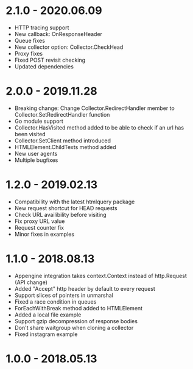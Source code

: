 # 2.1.0 - 2020.06.09

- HTTP tracing support
- New callback: OnResponseHeader
- Queue fixes
- New collector option: Collector.CheckHead
- Proxy fixes
- Fixed POST revisit checking
- Updated dependencies

# 2.0.0 - 2019.11.28

- Breaking change: Change Collector.RedirectHandler member to Collector.SetRedirectHandler function
- Go module support
- Collector.HasVisited method added to be able to check if an url has been visited
- Collector.SetClient method introduced
- HTMLElement.ChildTexts method added
- New user agents
- Multiple bugfixes

# 1.2.0 - 2019.02.13

- Compatibility with the latest htmlquery package
- New request shortcut for HEAD requests
- Check URL availibility before visiting
- Fix proxy URL value
- Request counter fix
- Minor fixes in examples

# 1.1.0 - 2018.08.13

- Appengine integration takes context.Context instead of http.Request (API change)
- Added "Accept" http header by default to every request
- Support slices of pointers in unmarshal
- Fixed a race condition in queues
- ForEachWithBreak method added to HTMLElement
- Added a local file example
- Support gzip decompression of response bodies
- Don't share waitgroup when cloning a collector
- Fixed instagram example

# 1.0.0 - 2018.05.13
